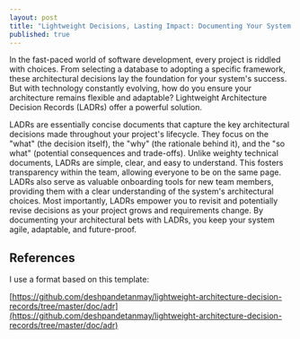 ```yaml
---
layout: post
title: "Lightweight Decisions, Lasting Impact: Documenting Your System's Architecture"
published: true
---
```


In the fast-paced world of software development, every project is riddled with choices. From selecting 
a database to adopting a specific framework, these architectural decisions lay the foundation for your 
system's success. But with technology constantly evolving, how do you ensure your architecture remains 
flexible and adaptable? Lightweight Architecture Decision Records (LADRs) offer a powerful solution.

LADRs are essentially concise documents that capture the key architectural decisions made throughout 
your project's lifecycle. They focus on the "what" (the decision itself), the "why" (the rationale 
behind it), and the "so what" (potential consequences and trade-offs). Unlike weighty technical 
documents, LADRs are simple, clear, and easy to understand. This fosters transparency within the team, 
allowing everyone to be on the same page. LADRs also serve as valuable onboarding tools for new team 
members, providing them with a clear understanding of the system's architectural choices. Most 
importantly, LADRs empower you to revisit and potentially revise decisions as your project grows and 
requirements change. By documenting your architectural bets with LADRs, you keep your system agile, 
adaptable, and future-proof. 

## References
I use a format based on this template: 

[https://github.com/deshpandetanmay/lightweight-architecture-decision-records/tree/master/doc/adr](https://github.com/deshpandetanmay/lightweight-architecture-decision-records/tree/master/doc/adr)
